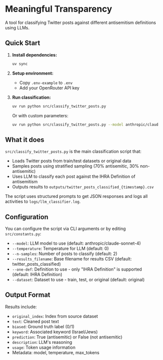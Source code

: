 # Meaningful Transparency

A tool for classifying Twitter posts against different antisemitism definitions using LLMs.

## Quick Start

1. **Install dependencies:**
   ```bash
   uv sync
   ```

2. **Setup environment:**
   - Copy `.env-example` to `.env`
   - Add your OpenRouter API key

3. **Run classification:**
   ```bash
   uv run python src/classify_twitter_posts.py
   ```
   
   Or with custom parameters:
   ```bash
   uv run python src/classify_twitter_posts.py --model anthropic/claude-sonnet-4 --temperature 0 --n-samples 750 --results_filename twitter_posts_classified_IHRA --dataset train
   ```

## What it does

`src/classify_twitter_posts.py` is the main classification script that:

- Loads Twitter posts from train/test datasets or original data
- Samples posts using stratified sampling (70% antisemitic, 30% non-antisemitic)
- Uses LLM to classify each post against the IHRA Definition of antisemitism
- Outputs results to `outputs/twitter_posts_classified_{timestamp}.csv`

The script uses structured prompts to get JSON responses and logs all activities to `logs/llm_classifier.log`.

## Configuration

You can configure the script via CLI arguments or by editing `src/constants.py`:
- `--model`: LLM model to use (default: anthropic/claude-sonnet-4)
- `--temperature`: Temperature for LLM (default: 0)
- `--n-samples`: Number of posts to classify (default: 2)
- `--results_filename`: Base filename for results CSV (default: twitter_posts_classified)
- `--one-def`: Definition to use - only "IHRA Definition" is supported (default: IHRA Definition)
- `--dataset`: Dataset to use - train, test, or original (default: original)

## Output Format

Results include:
- `original_index`: Index from source dataset
- `text`: Cleaned post text  
- `biased`: Ground truth label (0/1)
- `keyword`: Associated keyword (Israel/Jews)
- `prediction`: True (antisemitic) or False (not antisemitic)
- `description`: LLM's reasoning
- `usage`: Token usage information
- Metadata: model, temperature, max_tokens

